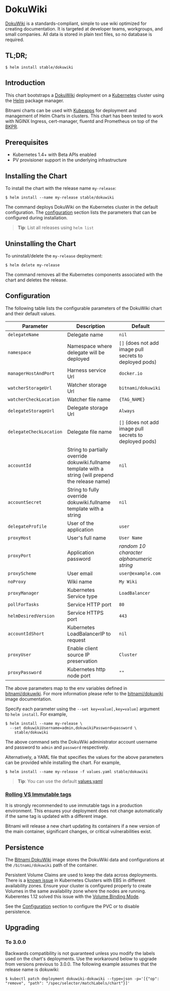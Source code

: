 # DokuWiki

[DokuWiki](https://www.dokuwiki.org) is a standards-compliant, simple to use wiki optimized for creating documentation. It is targeted at developer teams, workgroups, and small companies. All data is stored in plain text files, so no database is required.

## TL;DR;

```console
$ helm install stable/dokuwiki
```

## Introduction

This chart bootstraps a [DokuWiki](https://github.com/bitnami/bitnami-docker-dokuwiki) deployment on a [Kubernetes](http://kubernetes.io) cluster using the [Helm](https://helm.sh) package manager.

Bitnami charts can be used with [Kubeapps](https://kubeapps.com/) for deployment and management of Helm Charts in clusters. This chart has been tested to work with NGINX Ingress, cert-manager, fluentd and Prometheus on top of the [BKPR](https://kubeprod.io/).

## Prerequisites

- Kubernetes 1.4+ with Beta APIs enabled
- PV provisioner support in the underlying infrastructure

## Installing the Chart

To install the chart with the release name `my-release`:

```console
$ helm install --name my-release stable/dokuwiki
```

The command deploys DokuWiki on the Kubernetes cluster in the default configuration. The [configuration](#configuration) section lists the parameters that can be configured during installation.

> **Tip**: List all releases using `helm list`

## Uninstalling the Chart

To uninstall/delete the `my-release` deployment:

```console
$ helm delete my-release
```

The command removes all the Kubernetes components associated with the chart and deletes the release.

## Configuration

The following table lists the configurable parameters of the DokuWiki chart and their default values.

|              Parameter               |               Description                                  |                   Default                     |
|--------------------------------------|------------------------------------------------------------|-----------------------------------------------|
| `delegateName`               	| Delegate name                                    | `nil`                                         |
| `namespace`            		| Namespace where delegate will be deployed        | `[]` (does not add image pull secrets to deployed pods) |
| `managerHostAndPort`          | Harness service Url                              | `docker.io`                                   |
| `watcherStorageUrl`           | Watcher storage Url                              | `bitnami/dokuwiki`                            |
| `watcherCheckLocation`        | Watcher file name                                | `{TAG_NAME}`                                  |
| `delegateStorageUrl`          | Delegate storage Url                             | `Always`                                      |
| `delegateCheckLocation`       | Delegate file name                               | `[]` (does not add image pull secrets to deployed pods) |
| `accountId`                       | String to partially override dokuwiki.fullname template with a string (will prepend the release name) | `nil` |
| `accountSecret`                   | String to fully override dokuwiki.fullname template with a string                                     | `nil` |
| `delegateProfile`                   | User of the application                                    | `user`                                        |
| `proxyHost`                   | User's full name                                           | `User Name`                                   |
| `proxyPort`                   | Application password                                       | _random 10 character alphanumeric string_     |
| `proxyScheme`                      | User email                                                 | `user@example.com`                            |
| `noProxy`                   | Wiki name                                                  | `My Wiki`                                     |
| `proxyManager`                       | Kubernetes Service type                                    | `LoadBalancer`                                |
| `pollForTasks`                       | Service HTTP port                                          | `80`                                          |
| `helmDesiredVersion`                  | Service HTTPS port                                         | `443`                                         |
| `accountIdShort`             | Kubernetes LoadBalancerIP to request                       | `nil`                                         |
| `proxyUser`      | Enable client source IP preservation                       | `Cluster`                                     |
| `proxyPassword`             | Kubernetes http node port                                  | `""`                                          |

The above parameters map to the env variables defined in [bitnami/dokuwiki](http://github.com/bitnami/bitnami-docker-dokuwiki). For more information please refer to the [bitnami/dokuwiki](http://github.com/bitnami/bitnami-docker-dokuwiki) image documentation.

Specify each parameter using the `--set key=value[,key=value]` argument to `helm install`. For example,

```console
$ helm install --name my-release \
  --set dokuwikiUsername=admin,dokuwikiPassword=password \
    stable/dokuwiki
```

The above command sets the DokuWiki administrator account username and password to `admin` and `password` respectively.

Alternatively, a YAML file that specifies the values for the above parameters can be provided while installing the chart. For example,

```console
$ helm install --name my-release -f values.yaml stable/dokuwiki
```

> **Tip**: You can use the default [values.yaml](values.yaml)

### [Rolling VS Immutable tags](https://docs.bitnami.com/containers/how-to/understand-rolling-tags-containers/)

It is strongly recommended to use immutable tags in a production environment. This ensures your deployment does not change automatically if the same tag is updated with a different image.

Bitnami will release a new chart updating its containers if a new version of the main container, significant changes, or critical vulnerabilities exist.

## Persistence

The [Bitnami DokuWiki](https://github.com/bitnami/bitnami-docker-dokuwiki) image stores the DokuWiki data and configurations at the `/bitnami/dokuwiki` path of the container.

Persistent Volume Claims are used to keep the data across deployments. There is a [known issue](https://github.com/kubernetes/kubernetes/issues/39178) in Kubernetes Clusters with EBS in different availability zones. Ensure your cluster is configured properly to create Volumes in the same availability zone where the nodes are running. Kuberentes 1.12 solved this issue with the [Volume Binding Mode](https://kubernetes.io/docs/concepts/storage/storage-classes/#volume-binding-mode).

See the [Configuration](#configuration) section to configure the PVC or to disable persistence.

## Upgrading

### To 3.0.0

Backwards compatibility is not guaranteed unless you modify the labels used on the chart's deployments.
Use the workaround below to upgrade from versions previous to 3.0.0. The following example assumes that the release name is dokuwiki:

```console
$ kubectl patch deployment dokuwiki-dokuwiki --type=json -p='[{"op": "remove", "path": "/spec/selector/matchLabels/chart"}]'
```
